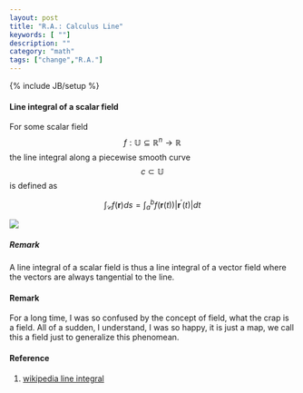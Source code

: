```yaml
---
layout: post
title: "R.A.: Calculus Line"
keywords: [ ""]
description: ""
category: "math"
tags: ["change","R.A."]
---
```

{% include JB/setup %}

#### Line integral of a scalar field
For some scalar field 
$$
f: \mathbb{U} \subseteq \mathbb{R}^{n} \rightarrow \mathbb{R}
$$
the line integral along a piecewise smooth curve $$
c \subset \mathbb{U}
$$ is defined as

$$
\int_{\mathcal{C}} f(\mathbf{r}) d s=\int_{a}^{b}
f(\mathbf{r}(t))\left|\mathbf{r}^{\prime}(t)\right| d t
$$

<img src="{{IMAGE_PATH}}/math-change-calculus-line-scalar-field.gif" />

##### Remark
A line integral of a scalar field is thus a line integral of a vector field
where the vectors are always tangential to the line.



#### Remark
For a long time, I was so confused by the concept of field, what the crap is a
field. All of a sudden, I understand, I was so happy, it is just a map, we call
this a field just to generalize this phenomean.



#### Reference
1. [wikipedia line integral](https://en.wikipedia.org/wiki/Line_integral)



